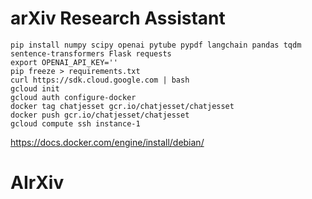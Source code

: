 # arXiv Research Assistant

```
pip install numpy scipy openai pytube pypdf langchain pandas tqdm sentence-transformers Flask requests
export OPENAI_API_KEY=''
pip freeze > requirements.txt
curl https://sdk.cloud.google.com | bash
gcloud init
gcloud auth configure-docker
docker tag chatjesset gcr.io/chatjesset/chatjesset
docker push gcr.io/chatjesset/chatjesset
gcloud compute ssh instance-1
```

https://docs.docker.com/engine/install/debian/

# AIrXiv
